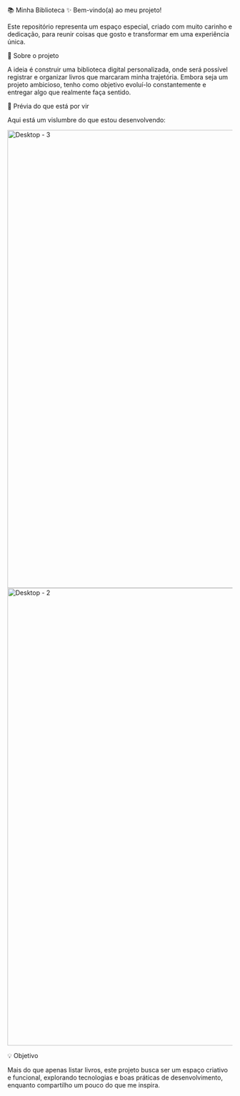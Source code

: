 📚 Minha Biblioteca
✨ Bem-vindo(a) ao meu projeto!

Este repositório representa um espaço especial, criado com muito carinho e dedicação, para reunir coisas que gosto e transformar em uma experiência única.

🌟 Sobre o projeto

A ideia é construir uma biblioteca digital personalizada, onde será possível registrar e organizar livros que marcaram minha trajetória. Embora seja um projeto ambicioso, tenho como objetivo evoluí-lo constantemente e entregar algo que realmente faça sentido.

👀 Prévia do que está por vir

Aqui está um vislumbre do que estou desenvolvendo:

<img width="1440" height="1025" alt="Desktop - 3" src="https://github.com/user-attachments/assets/0f1e24c2-3f67-4499-846a-ff9d29595fe6" />
<img width="1440" height="1024" alt="Desktop - 2" src="https://github.com/user-attachments/assets/8e46f2d0-0095-4ee2-b40b-556ca7f147a5" />



💡 Objetivo

Mais do que apenas listar livros, este projeto busca ser um espaço criativo e funcional, explorando tecnologias e boas práticas de desenvolvimento, enquanto compartilho um pouco do que me inspira.
